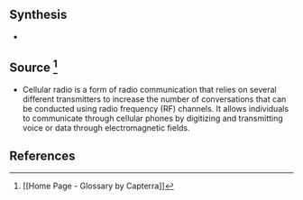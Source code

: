 ## Synthesis
- 
## Source [^1]
- Cellular radio is a form of radio communication that relies on several different transmitters to increase the number of conversations that can be conducted using radio frequency (RF) channels. It allows individuals to communicate through cellular phones by digitizing and transmitting voice or data through electromagnetic fields.
## References

[^1]: [[Home Page - Glossary by Capterra]]